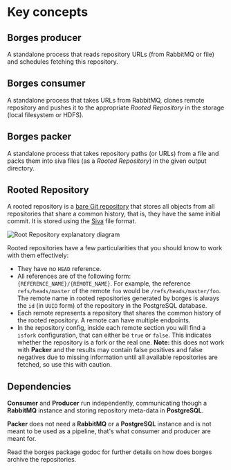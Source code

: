 # Key concepts

## Borges producer

A standalone process that reads repository URLs (from RabbitMQ or file) and schedules fetching this repository.

## Borges consumer

A standalone process that takes URLs from RabbitMQ, clones remote repository and pushes it to the appropriate *Rooted Repository* in the storage (local filesystem or HDFS).

## Borges packer

A standalone process that takes repository paths (or URLs) from a file and packs them into siva files (as a *Rooted Repository*) in the given output directory.

## Rooted Repository

A rooted repository is a [bare Git repository](http://www.saintsjd.com/2011/01/what-is-a-bare-git-repository/) that stores all objects from all repositories that share a common history, that is, they have the same initial commit. It is stored using the [Siva](https://github.com/src-d/go-siva) file format.

![Root Repository explanatory diagram](https://user-images.githubusercontent.com/5582506/30617179-2aba194a-9d95-11e7-8fd5-0a87c2a595f9.png)

Rooted repositories have a few particularities that you should know to work with them effectively:

- They have no `HEAD` reference.
- All references are of the following form: `{REFERENCE_NAME}/{REMOTE_NAME}`. For example, the reference `refs/heads/master` of the remote `foo` would be `/refs/heads/master/foo`. The remote name in rooted repositories generated by borges is always the `id` (in `UUID` form) of the repository in the PostgreSQL database.
- Each remote represents a repository that shares the common history of the rooted repository. A remote can have multiple endpoints.
- In the repository config, inside each remote section you will find a `isfork` configuration, that can either be `true` or `false`. This indicates whether the repository is a fork or the real one. **Note:** this does not work with **Packer** and the results may contain false positives and false negatives due to missing information until all available repositories are fetched, so use this with caution.

## Dependencies

**Consumer** and **Producer** run independently, communicating though a **RabbitMQ** instance
and storing repository meta-data in **PostgreSQL**.

**Packer** does not need a **RabbitMQ** or a **PostgreSQL** instance and is not meant to be used as a pipeline, that's what consumer and producer are meant for.

Read the borges package godoc for further details on how does borges archive
the repositories.
